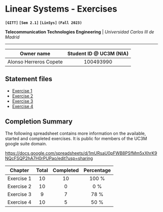 # **Linear Systems - Exercises**
**`[GITT]` `[Sem 2.1]` `[LinSys]` `(Fall 2023)`**

**Telecommunication Technologies Engineering** | _Universidad Carlos III de Madrid_

---

| Owner name | Student ID @ UC3M (NIA) |
| :---: | :---: |
| Alonso Herreros Copete | 100493990 |

## Statement files

* [Exercise 1](./Statements/Ex1.pdf)
* [Exercise 2](./Statements/Ex2.pdf)
* [Exercise 3](./Statements/Ex3.pdf)
* [Exercise 4](./Statements/Ex4.pdf)

## Completion Summary

The following spreadsheet contains more information on the available, started and completed exercises.
It is public for members of the UC3M google suite domain.

<https://docs.google.com/spreadsheets/d/1mURsaU0pFWB8PSfMm5xXhrK9NQcFSQP2hA7H0rPUPao/edit?usp=sharing>

| Chapter    | Total | Completed | Percentage |
| ---------- | :---: | :-------: | :--------: |
| Exercise 1 |  10   |    10     |   100 %    |
| Exercise 2 |  10   |     0     |    0 %     |
| Exercise 3 |   9   |     7     |    78 %    |
| Exercise 4 |  10   |     5     |    50 %     |
